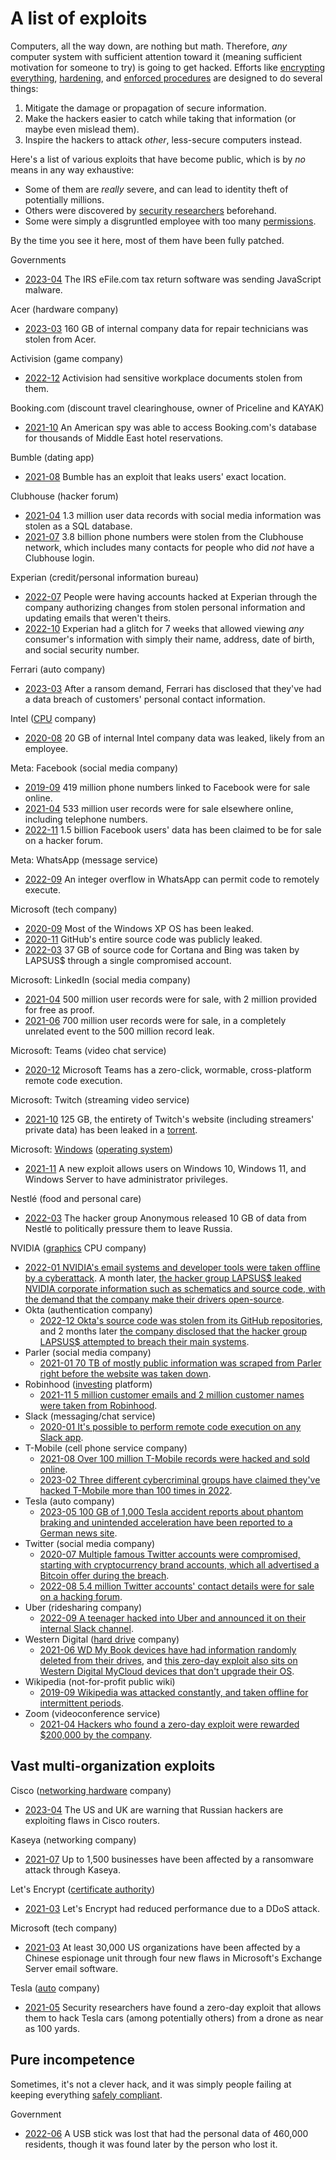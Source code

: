 
# A list of exploits

Computers, all the way down, are nothing but math. Therefore, *any* computer system with sufficient attention toward it (meaning sufficient motivation for someone to try) is going to get hacked. Efforts like [encrypting everything](encryption.md), [hardening](computers-cysec.md), and [enforced procedures](computers-cysec-compliance.md) are designed to do several things:

1. Mitigate the damage or propagation of secure information.
2. Make the hackers easier to catch while taking that information (or maybe even mislead them).
3. Inspire the hackers to attack *other*, less-secure computers instead.

Here's a list of various exploits that have become public, which is by *no* means in any way exhaustive:

- Some of them are *really* severe, and can lead to identity theft of potentially millions.
- Others were discovered by [security researchers](computers-cysec-compliance.md) beforehand.
- Some were simply a disgruntled employee with too many [permissions](computers-cysec-authentication.md).

By the time you see it here, most of them have been fully patched.

Governments

- [2023-04](https://www.bleepingcomputer.com/news/security/irs-authorized-efilecom-tax-return-software-caught-serving-js-malware/) The IRS eFile.com tax return software was sending JavaScript malware.

Acer (hardware company)

- [2023-03](https://www.theregister.com/2023/03/08/acer_confirms_server_breach) 160 GB of internal company data for repair technicians was stolen from Acer.

Activision (game company)

- [2022-12](https://www.bleepingcomputer.com/news/security/activision-confirms-data-breach-exposing-employee-and-game-info/) Activision had sensitive workplace documents stolen from them.

Booking.com (discount travel clearinghouse, owner of Priceline and KAYAK)

- [2021-10](https://archive.is/20211111083353/https://www.nrc.nl/nieuws/2021/11/10/american-spy-hacked-bookingcom-company-stayed-silent-a4065086) An American spy was able to access Booking.com's database for thousands of Middle East hotel reservations.

Bumble (dating app)

- [2021-08](https://robertheaton.com/bumble-vulnerability/) Bumble has an exploit that leaks users' exact location.

Clubhouse (hacker forum)

- [2021-04](https://cybernews.com/security/clubhouse-data-leak-1-3-million-user-records-leaked-for-free-online/) 1.3 million user data records with social media information was stolen as a SQL database.
- [2021-07](https://twitter.com/mruef/status/1418693478574346242) 3.8 billion phone numbers were stolen from the Clubhouse network, which includes many contacts for people who did *not* have a Clubhouse login.

Experian (credit/personal information bureau)

- [2022-07](https://krebsonsecurity.com/2022/07/experian-you-have-some-explaining-to-do/) People were having accounts hacked at Experian through the company authorizing changes from stolen personal information and updating emails that weren't theirs.
- [2022-10](https://krebsonsecurity.com/2023/01/experian-glitch-exposing-credit-files-lasted-47-days/) Experian had a glitch for 7 weeks that allowed viewing *any* consumer's information with simply their name, address, date of birth, and social security number.

Ferrari (auto company)

- [2023-03](https://www.bleepingcomputer.com/news/security/ferrari-discloses-data-breach-after-receiving-ransom-demand/) After a ransom demand, Ferrari has disclosed that they've had a data breach of customers' personal contact information.

Intel ([CPU](computers-cpu.md) company)

- [2020-08](https://arstechnica.com/information-technology/2020/08/intel-is-investigating-the-leak-of-20gb-of-its-source-code-and-private-data/) 20 GB of internal Intel company data was leaked, likely from an employee.

Meta: Facebook (social media company)

- [2019-09](https://techcrunch.com/2019/09/04/facebook-phone-numbers-exposed/) 419 million phone numbers linked to Facebook were for sale online.
- [2021-04](https://cybernews.com/news/leaker-says-they-are-offering-private-details-of-500-million-facebook-users/) 533 million user records were for sale elsewhere online, including telephone numbers.
- [2022-11](https://www.privacyaffairs.com/facebook-data-sold-on-hacker-forum/) 1.5 billion Facebook users' data has been claimed to be for sale on a hacker forum.

Meta: WhatsApp (message service)

- [2022-09](https://nvd.nist.gov/vuln/detail/CVE-2022-36934) An integer overflow in WhatsApp can permit code to remotely execute.

Microsoft (tech company)

- [2020-09](https://www.zdnet.com/article/windows-xp-leak-confirmed-after-user-compiles-the-leaked-code-into-a-working-os/) Most of the Windows XP OS has been leaked.
- [2020-11](https://web.archive.org/web/20201105011435/https://resynth1943.net/articles/github-source-code-leak/) GitHub's entire source code was publicly leaked.
- [2022-03](https://www.bleepingcomputer.com/news/microsoft/lapsus-hackers-leak-37gb-of-microsofts-alleged-source-code/) 37 GB of source code for Cortana and Bing was taken by LAPSUS$ through a single compromised account.

Microsoft: LinkedIn (social media company)

- [2021-04](https://cybernews.com/news/stolen-data-of-500-million-linkedin-users-being-sold-online-2-million-leaked-as-proof-2/) 500 million user records were for sale, with 2 million provided for free as proof.
- [2021-06](https://restoreprivacy.com/linkedin-data-leak-700-million-users/) 700 million user records were for sale, in a completely unrelated event to the 500 million record leak.

Microsoft: Teams (video chat service)

- [2020-12](https://github.com/oskarsve/ms-teams-rce) Microsoft Teams has a zero-click, wormable, cross-platform remote code execution.

Microsoft: Twitch (streaming video service)

- [2021-10](https://kotaku.com/report-twitch-is-hacked-and-its-source-code-is-in-the-1847808252) 125 GB, the entirety of Twitch's website (including streamers' private data) has been leaked in a [torrent](computers-torrent.md).

Microsoft: [Windows](computers-os-windows.md) ([operating system](computers-os.md))

- [2021-11](https://www.bleepingcomputer.com/news/microsoft/new-windows-zero-day-with-public-exploit-lets-you-become-an-admin/) A new exploit allows users on Windows 10, Windows 11, and Windows Server to have administrator privileges.

Nestlé (food and personal care)

- [2022-03](https://www.thetechoutlook.com/news/technology/security/anonymous-released-10gb-database-of-nestle) The hacker group Anonymous released 10 GB of data from Nestlé to politically pressure them to leave Russia.

NVIDIA ([graphics](engineering-graphics.md) CPU company)

- [2022-01 NVIDIA's email systems and developer tools were taken offline by a cyberattack](https://www.protocol.com/bulletins/nvidia-cyberattack). A month later, [the hacker group LAPSUS$ leaked NVIDIA corporate information such as schematics and source code, with the demand that the company make their drivers open-source](https://thehackernews.com/2022/03/hackers-who-broke-into-nvidias-network.html).
- Okta (authentication company)
  - [2022-12 Okta's source code was stolen from its GitHub repositories](https://www.bleepingcomputer.com/news/security/oktas-source-code-stolen-after-github-repositories-hacked/), and 2 months later [the company disclosed that the hacker group LAPSUS$ attempted to breach their main systems](https://www.okta.com/blog/2022/03/updated-okta-statement-on-lapsus/).
- Parler (social media company)
  - [2021-01 70 TB of mostly public information was scraped from Parler right before the website was taken down](https://cybernews.com/news/70tb-of-parler-users-messages-videos-and-posts-leaked-by-security-researchers/).
- Robinhood ([investing](money-investing.md) platform)
  - [2021-11 5 million customer emails and 2 million customer names were taken from Robinhood](https://www.theverge.com/2021/11/8/22770861/robinhood-7-million-customers-hacker-breach-extortion-security).
- Slack (messaging/chat service)
  - [2020-01 It's possible to perform remote code execution on any Slack app](https://hackerone.com/reports/783877).
- T-Mobile (cell phone service company)
  - [2021-08 Over 100 million T-Mobile records were hacked and sold online](https://www.vice.com/en/article/y3d4dw/t-mobile-confirms-it-was-hacked).
  - [2023-02 Three different cybercriminal groups have claimed they've hacked T-Mobile more than 100 times in 2022](https://krebsonsecurity.com/2023/02/hackers-claim-they-breached-t-mobile-more-than-100-times-in-2022/).
- Tesla (auto company)
  - [2023-05 100 GB of 1,000 Tesla accident reports about phantom braking and unintended acceleration have been reported to a German news site](https://jalopnik.com/whistleblower-drops-100-gigabytes-of-tesla-secrets-to-g-1850476542).
- Twitter (social media company)
  - [2020-07 Multiple famous Twitter accounts were compromised, starting with cryptocurrency brand accounts, which all advertised a Bitcoin offer during the breach](https://www.coindesk.com/business/2020/07/15/everything-we-know-about-the-bitcoin-scam-rocking-twitters-most-prominent-accounts/).
  - [2022-08 5.4 million Twitter accounts' contact details were for sale on a hacking forum](https://9to5mac.com/2022/08/08/twitter-data-breach/).
- Uber (ridesharing company)
  - [2022-09 A teenager hacked into Uber and announced it on their internal Slack channel](https://www.theverge.com/2022/9/16/23356213/uber-hack-teen-slack-google-cloud-credentials-powershell).
- Western Digital ([hard drive](computers-memory.md) company)
  - [2021-06 WD My Book devices have had information randomly deleted from their drives](https://arstechnica.com/gadgets/2021/06/mass-data-wipe-in-my-book-devices-prompts-warning-from-western-digital/), and [this zero-day exploit also sits on Western Digital MyCloud devices that don't upgrade their OS](https://krebsonsecurity.com/2021/07/another-0-day-looms-for-many-western-digital-users/).
- Wikipedia (not-for-profit public wiki)
  - [2019-09 Wikipedia was attacked constantly, and taken offline for intermittent periods](https://wikimediafoundation.org/news/2019/09/07/malicious-attack-on-wikipedia-what-we-know-and-what-were-doing/).
- Zoom (videoconference service)
  - [2021-04 Hackers who found a zero-day exploit were rewarded $200,000 by the company](https://www.malwarebytes.com/blog/news/2021/04/zoom-zero-day-discovery-makes-calls-safer-hackers-200000-richer).

## Vast multi-organization exploits

Cisco ([networking hardware](networks-cs.md) company)

- [2023-04](https://thehackernews.com/2023/04/us-and-uk-warn-of-russian-hackers.html) The US and UK are warning that Russian hackers are exploiting flaws in Cisco routers.

Kaseya (networking company)

- [2021-07](https://www.reuters.com/technology/hackers-demand-70-million-liberate-data-held-by-companies-hit-mass-cyberattack-2021-07-05/) Up to 1,500 businesses have been affected by a ransomware attack through Kaseya.

Let's Encrypt ([certificate authority](computers-cysec-authentication.md))

- [2021-03](https://letsencrypt.status.io/pages/incident/55957a99e800baa4470002da/6044830be2838505358d3108) Let's Encrypt had reduced performance due to a DDoS attack.

Microsoft (tech company)

- [2021-03](https://krebsonsecurity.com/2021/03/at-least-30000-u-s-organizations-newly-hacked-via-holes-in-microsofts-email-software/) At least 30,000 US organizations have been affected by a Chinese espionage unit through four new flaws in Microsoft's Exchange Server email software.

Tesla ([auto](autos.md) company)

- [2021-05](https://www.securityweek.com/tesla-car-hacked-remotely-drone-zero-click-exploit/) Security researchers have found a zero-day exploit that allows them to hack Tesla cars (among potentially others) from a drone as near as 100 yards.

## Pure incompetence

Sometimes, it's not a clever hack, and it was simply people failing at keeping everything [safely compliant](computers-cysec-compliance.md).

Government

- [2022-06](https://web.archive.org/web/20220624102603/https://www3.nhk.or.jp/nhkworld/en/news/20220624_27/) A USB stick was lost that had the personal data of 460,000 residents, though it was found later by the person who lost it.
